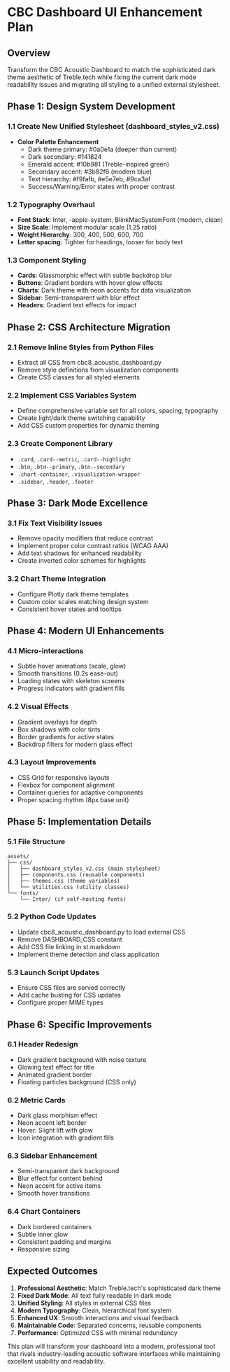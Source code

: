 # CBC Dashboard UI Enhancement Plan

## Overview
Transform the CBC Acoustic Dashboard to match the sophisticated dark theme aesthetic of Treble.tech while fixing the current dark mode readability issues and migrating all styling to a unified external stylesheet.

## Phase 1: Design System Development

### 1.1 Create New Unified Stylesheet (dashboard_styles_v2.css)
- **Color Palette Enhancement**
  - Dark theme primary: #0a0e1a (deeper than current)
  - Dark secondary: #141824
  - Emerald accent: #10b981 (Treble-inspired green)
  - Secondary accent: #3b82f6 (modern blue)
  - Text hierarchy: #f9fafb, #e5e7eb, #9ca3af
  - Success/Warning/Error states with proper contrast

### 1.2 Typography Overhaul
- **Font Stack**: Inter, -apple-system, BlinkMacSystemFont (modern, clean)
- **Size Scale**: Implement modular scale (1.25 ratio)
- **Weight Hierarchy**: 300, 400, 500, 600, 700
- **Letter spacing**: Tighter for headings, looser for body text

### 1.3 Component Styling
- **Cards**: Glassmorphic effect with subtle backdrop blur
- **Buttons**: Gradient borders with hover glow effects
- **Charts**: Dark theme with neon accents for data visualization
- **Sidebar**: Semi-transparent with blur effect
- **Headers**: Gradient text effects for impact

## Phase 2: CSS Architecture Migration

### 2.1 Remove Inline Styles from Python Files
- Extract all CSS from cbc8_acoustic_dashboard.py
- Remove style definitions from visualization components
- Create CSS classes for all styled elements

### 2.2 Implement CSS Variables System
- Define comprehensive variable set for all colors, spacing, typography
- Create light/dark theme switching capability
- Add CSS custom properties for dynamic theming

### 2.3 Create Component Library
- `.card`, `.card--metric`, `.card--highlight`
- `.btn`, `.btn--primary`, `.btn--secondary`
- `.chart-container`, `.visualization-wrapper`
- `.sidebar`, `.header`, `.footer`

## Phase 3: Dark Mode Excellence

### 3.1 Fix Text Visibility Issues
- Remove opacity modifiers that reduce contrast
- Implement proper color contrast ratios (WCAG AAA)
- Add text shadows for enhanced readability
- Create inverted color schemes for highlights

### 3.2 Chart Theme Integration
- Configure Plotly dark theme templates
- Custom color scales matching design system
- Consistent hover states and tooltips

## Phase 4: Modern UI Enhancements

### 4.1 Micro-interactions
- Subtle hover animations (scale, glow)
- Smooth transitions (0.2s ease-out)
- Loading states with skeleton screens
- Progress indicators with gradient fills

### 4.2 Visual Effects
- Gradient overlays for depth
- Box shadows with color tints
- Border gradients for active states
- Backdrop filters for modern glass effect

### 4.3 Layout Improvements
- CSS Grid for responsive layouts
- Flexbox for component alignment
- Container queries for adaptive components
- Proper spacing rhythm (8px base unit)

## Phase 5: Implementation Details

### 5.1 File Structure
```
assets/
├── css/
│   ├── dashboard_styles_v2.css (main stylesheet)
│   ├── components.css (reusable components)
│   ├── themes.css (theme variables)
│   └── utilities.css (utility classes)
└── fonts/
    └── Inter/ (if self-hosting fonts)
```

### 5.2 Python Code Updates
- Update cbc8_acoustic_dashboard.py to load external CSS
- Remove DASHBOARD_CSS constant
- Add CSS file linking in st.markdown
- Implement theme detection and class application

### 5.3 Launch Script Updates
- Ensure CSS files are served correctly
- Add cache busting for CSS updates
- Configure proper MIME types

## Phase 6: Specific Improvements

### 6.1 Header Redesign
- Dark gradient background with noise texture
- Glowing text effect for title
- Animated gradient border
- Floating particles background (CSS only)

### 6.2 Metric Cards
- Dark glass morphism effect
- Neon accent left border
- Hover: Slight lift with glow
- Icon integration with gradient fills

### 6.3 Sidebar Enhancement
- Semi-transparent dark background
- Blur effect for content behind
- Neon accent for active items
- Smooth hover transitions

### 6.4 Chart Containers
- Dark bordered containers
- Subtle inner glow
- Consistent padding and margins
- Responsive sizing

## Expected Outcomes
1. **Professional Aesthetic**: Match Treble.tech's sophisticated dark theme
2. **Fixed Dark Mode**: All text fully readable in dark mode
3. **Unified Styling**: All styles in external CSS files
4. **Modern Typography**: Clean, hierarchical font system
5. **Enhanced UX**: Smooth interactions and visual feedback
6. **Maintainable Code**: Separated concerns, reusable components
7. **Performance**: Optimized CSS with minimal redundancy

This plan will transform your dashboard into a modern, professional tool that rivals industry-leading acoustic software interfaces while maintaining excellent usability and readability.